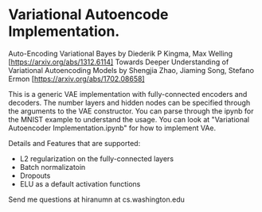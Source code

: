 # Variational Autoencode Implementation.

Auto-Encoding Variational Bayes by Diederik P Kingma, Max Welling [https://arxiv.org/abs/1312.6114]
Towards Deeper Understanding of Variational Autoencoding Models by Shengjia Zhao, Jiaming Song, Stefano Ermon [https://arxiv.org/abs/1702.08658]

This is a generic VAE implementation with fully-connected encoders and decoders. The number layers and hidden nodes can be specified through the arguments to the VAE constructor. You can parse through the ipynb for the MNIST example to understand the usage. You can look at "Variational Autoencoder Implementation.ipynb" for how to implement VAe.

Details and Features that are supported:
- L2 regularization on the fully-connected layers
- Batch normalizatoin
- Dropouts
- ELU as a default activation functions

Send me questions at hiranumn at cs.washington.edu
